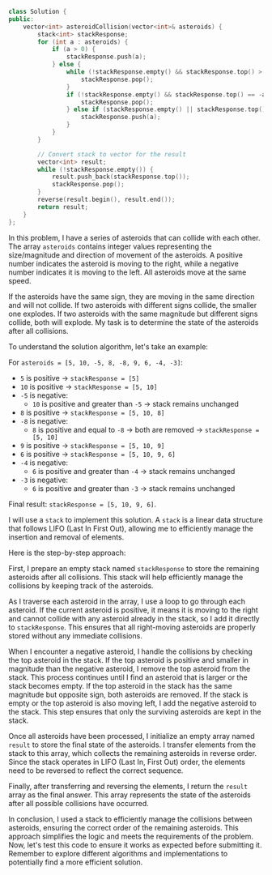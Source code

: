 ```cpp
class Solution {
public:
    vector<int> asteroidCollision(vector<int>& asteroids) {
        stack<int> stackResponse;
        for (int a : asteroids) {
            if (a > 0) {
                stackResponse.push(a);
            } else {
                while (!stackResponse.empty() && stackResponse.top() > 0 && stackResponse.top() < -a) {
                    stackResponse.pop();
                }
                if (!stackResponse.empty() && stackResponse.top() == -a) {
                    stackResponse.pop();
                } else if (stackResponse.empty() || stackResponse.top() < 0) {
                    stackResponse.push(a);
                }
            }
        }

        // Convert stack to vector for the result
        vector<int> result;
        while (!stackResponse.empty()) {
            result.push_back(stackResponse.top());
            stackResponse.pop();
        }
        reverse(result.begin(), result.end());
        return result;
    }
};
```

In this problem, I have a series of asteroids that can collide with each other. The array `asteroids` contains integer values representing the size/magnitude and direction of movement of the asteroids. A positive number indicates the asteroid is moving to the right, while a negative number indicates it is moving to the left. All asteroids move at the same speed.

If the asteroids have the same sign, they are moving in the same direction and will not collide. If two asteroids with different signs collide, the smaller one explodes. If two asteroids with the same magnitude but different signs collide, both will explode. My task is to determine the state of the asteroids after all collisions.

To understand the solution algorithm, let's take an example:

For `asteroids = [5, 10, -5, 8, -8, 9, 6, -4, -3]`:

- `5` is positive → `stackResponse = [5]`
- `10` is positive → `stackResponse = [5, 10]`
- `-5` is negative:
  - `10` is positive and greater than `-5` → stack remains unchanged
- `8` is positive → `stackResponse = [5, 10, 8]`
- `-8` is negative:
  - `8` is positive and equal to `-8` → both are removed → `stackResponse = [5, 10]`
- `9` is positive → `stackResponse = [5, 10, 9]`
- `6` is positive → `stackResponse = [5, 10, 9, 6]`
- `-4` is negative:
  - `6` is positive and greater than `-4` → stack remains unchanged
- `-3` is negative:
  - `6` is positive and greater than `-3` → stack remains unchanged

Final result: `stackResponse = [5, 10, 9, 6]`.

I will use a `stack` to implement this solution. A `stack` is a linear data structure that follows LIFO (Last In First Out), allowing me to efficiently manage the insertion and removal of elements.

Here is the step-by-step approach:

First, I prepare an empty stack named `stackResponse` to store the remaining asteroids after all collisions. This stack will help efficiently manage the collisions by keeping track of the asteroids.

As I traverse each asteroid in the array, I use a loop to go through each asteroid. If the current asteroid is positive, it means it is moving to the right and cannot collide with any asteroid already in the stack, so I add it directly to `stackResponse`. This ensures that all right-moving asteroids are properly stored without any immediate collisions.

When I encounter a negative asteroid, I handle the collisions by checking the top asteroid in the stack. If the top asteroid is positive and smaller in magnitude than the negative asteroid, I remove the top asteroid from the stack. This process continues until I find an asteroid that is larger or the stack becomes empty. If the top asteroid in the stack has the same magnitude but opposite sign, both asteroids are removed. If the stack is empty or the top asteroid is also moving left, I add the negative asteroid to the stack. This step ensures that only the surviving asteroids are kept in the stack.

Once all asteroids have been processed, I initialize an empty array named `result` to store the final state of the asteroids. I transfer elements from the stack to this array, which collects the remaining asteroids in reverse order. Since the stack operates in LIFO (Last In, First Out) order, the elements need to be reversed to reflect the correct sequence.

Finally, after transferring and reversing the elements, I return the `result` array as the final answer. This array represents the state of the asteroids after all possible collisions have occurred.

In conclusion, I used a stack to efficiently manage the collisions between asteroids, ensuring the correct order of the remaining asteroids. This approach simplifies the logic and meets the requirements of the problem. Now, let's test this code to ensure it works as expected before submitting it. Remember to explore different algorithms and implementations to potentially find a more efficient solution.